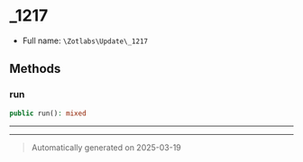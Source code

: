 
# _1217





* Full name: `\Zotlabs\Update\_1217`




## Methods


### run



```php
public run(): mixed
```












***


***
> Automatically generated on 2025-03-19
